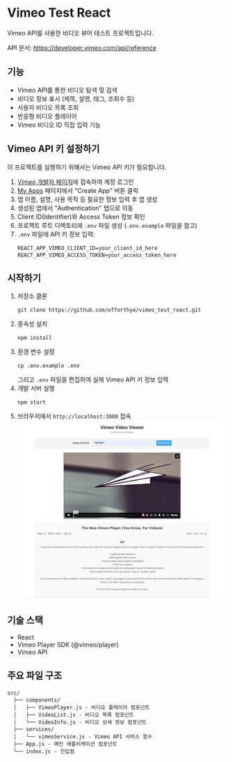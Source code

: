 # Vimeo Test React
Vimeo API를 사용한 비디오 뷰어 테스트 프로젝트입니다.

API 문서: https://developer.vimeo.com/api/reference

## 기능
- Vimeo API를 통한 비디오 탐색 및 검색
- 비디오 정보 표시 (제목, 설명, 태그, 조회수 등)
- 사용자 비디오 목록 조회
- 반응형 비디오 플레이어
- Vimeo 비디오 ID 직접 입력 기능

## Vimeo API 키 설정하기
이 프로젝트를 실행하기 위해서는 Vimeo API 키가 필요합니다.
1. [Vimeo 개발자 페이지](https://developer.vimeo.com/)에 접속하여 계정 로그인
2. [My Apps](https://developer.vimeo.com/apps) 페이지에서 "Create App" 버튼 클릭
3. 앱 이름, 설명, 사용 목적 등 필요한 정보 입력 후 앱 생성
4. 생성된 앱에서 "Authentication" 탭으로 이동
5. Client ID(Identifier)와 Access Token 정보 확인
6. 프로젝트 루트 디렉토리에 `.env` 파일 생성 (`.env.example` 파일을 참고)
7. `.env` 파일에 API 키 정보 입력:
   ```
   REACT_APP_VIMEO_CLIENT_ID=your_client_id_here
   REACT_APP_VIMEO_ACCESS_TOKEN=your_access_token_here
   ```

## 시작하기
1. 저장소 클론
   ```
   git clone https://github.com/efforthye/vimeo_test_react.git
   ```
2. 종속성 설치
   ```
   npm install
   ```
3. 환경 변수 설정
   ```
   cp .env.example .env
   ```
   그리고 `.env` 파일을 편집하여 실제 Vimeo API 키 정보 입력
4. 개발 서버 실행
   ```
   npm start
   ```
5. 브라우저에서 `http://localhost:3000` 접속
![alt text](images/image.png)

## 기술 스택
- React
- Vimeo Player SDK (@vimeo/player)
- Vimeo API

## 주요 파일 구조
```
src/
  ├── components/
  │   ├── VimeoPlayer.js - 비디오 플레이어 컴포넌트
  │   ├── VideoList.js - 비디오 목록 컴포넌트
  │   └── VideoInfo.js - 비디오 상세 정보 컴포넌트
  ├── services/
  │   └── vimeoService.js - Vimeo API 서비스 함수
  ├── App.js - 메인 애플리케이션 컴포넌트
  └── index.js - 진입점
```